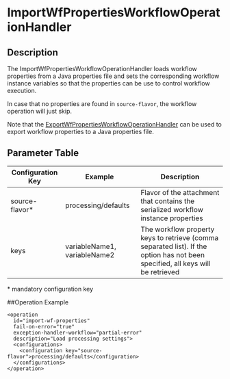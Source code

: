 # ImportWfPropertiesWorkflowOperationHandler

## Description
The ImportWfPropertiesWorkflowOperationHandler loads workflow properties from a Java properties file and sets
the corresponding workflow instance variables so that the properties can be use to control workflow execution.

In case that no properties are found in `source-flavor`, the workflow operation will just skip.

Note that the [ExportWfPropertiesWorkflowOperationHandler](export-wf-properties-woh.md) can be used to export workflow
properties to a Java properties file.

## Parameter Table

|Configuration Key|Example                      |Description                                                          |
|-----------------|-----------------------------|---------------------------------------------------------------------|
|source-flavor*   |processing/defaults          |Flavor of the attachment that contains the serialized workflow instance properties|
|keys             |variableName1, variableName2 |The workflow property keys to retrieve (comma separated list). If the option has not been specified, all keys will be retrieved|

\* mandatory configuration key

##Operation Example

    <operation
      id="import-wf-properties"
      fail-on-error="true"
      exception-handler-workflow="partial-error"
      description="Load processing settings">
      <configurations>
        <configuration key="source-flavor">processing/defaults</configuration>
      </configurations>
    </operation>

